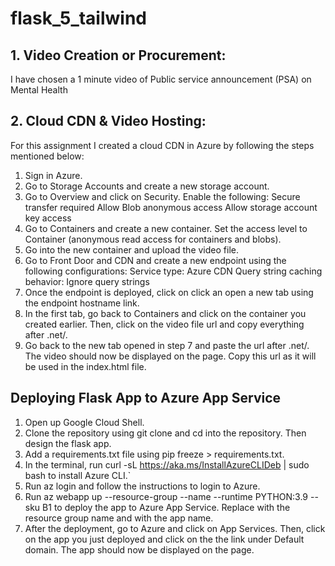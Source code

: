 # flask_5_tailwind

## 1. Video Creation or Procurement:
I have chosen a 1 minute video of Public service announcement (PSA) on Mental Health 

## 2. Cloud CDN & Video Hosting:
For this assignment I created a cloud CDN in Azure by following the steps mentioned below:

1. Sign in Azure.
2. Go to Storage Accounts and create a new storage account.
3. Go to Overview and click on Security. Enable the following:
    Secure transfer required
    Allow Blob anonymous access
    Allow storage account key access
4. Go to Containers and create a new container. Set the access level to Container (anonymous read access for containers and blobs).
5. Go into the new container and upload the video file.
6. Go to Front Door and CDN and create a new endpoint using the following configurations:
   Service type: Azure CDN
    Query string caching behavior: Ignore query strings
7. Once the endpoint is deployed, click on click an open a new tab using the endpoint hostname link.
8. In the first tab, go back to Containers and click on the container you created earlier. Then, click on the video file url and copy everything after .net/.
9. Go back to the new tab opened in step 7 and paste the url after .net/. The video should now be displayed on the page. Copy this url as it will be used in the index.html file.

## Deploying Flask App to Azure App Service 
1. Open up Google Cloud Shell.
2. Clone the repository using git clone and cd into the repository. Then design the flask app.
3. Add a requirements.txt file using pip freeze > requirements.txt.
4. In the terminal, run curl -sL https://aka.ms/InstallAzureCLIDeb | sudo bash to install Azure CLI.`
5. Run az login and follow the instructions to login to Azure.
6. Run az webapp up --resource-group <resource-group> --name <app-name> --runtime PYTHON:3.9 --sku B1 to deploy the app to Azure App Service. Replace <resource-group> with the resource group name and <app-name> with the app name.
7. After the deployment, go to Azure and click on App Services. Then, click on the app you just deployed and click on the the link under Default domain. The app should now be displayed on the page.

